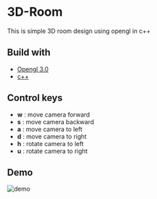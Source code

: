 # 3D-Room
This is simple 3D room design using opengl in c++

## Build with
- [Opengl 3.0](https://www.opengl.org/)
- [c++](http://www.cplusplus.com/)

## Control keys
- **w** : move camera forward
- **s** : move camera backward
- **a** : move camera to left
- **d** : move camera to right
- **h** : rotate camera to left
- **u** : rotate camera to right

## Demo
![demo](https://raw.githubusercontent.com/PialKanti/3D-Room/master/demo.gif)
